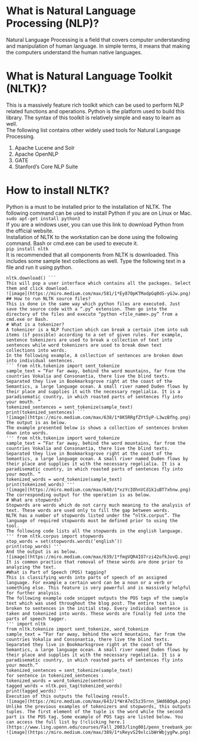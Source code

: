 # What is Natural Language Processing (NLP)?  
Natural Language Processing is a field that covers computer understanding and ma­nip­u­la­tion of human language. In simple terms, it means that making the computers understand the human native languages.  
# What is Natural Language Toolkit (NLTK)?  
This is a massively feature rich toolkit which can be used to perform NLP related functions and operations. Python is the platform used to build this library. The syntax of this toolkit is relatively simple and easy to learn as well.  
The following list contains other widely used tools for Natural Language Processing.  
1. Apache Lucene and Solr
2. Apache OpenNLP
3. GATE
4. Stanford’s Core NLP Suite
# How to install NLTK?  
Python is a must to be installed prior to the installation of NLTK. The following command can be used to install Python if you are on Linux or Mac.  
``` sudo apt-get install python3 ```   
If you are a windows user, you can use this link to download Python from the official website.  
Installation of NLTK to the workstation can be done using the following command. Bash or cmd.exe can be used to execute it.  
 ``` pip install nltk ```  
It is recommended that all components from NLTK is downloaded. This includes some sample text collections as well. Type the following text in a file and run it using python.    
``` import nltk    
nltk.download() ```    
This will pop a user interface which contains all the packages. Select them and click download.  
![image](https://miro.medium.com/max/581/1*Ey870pKTMadpGq0dS-yGJw.png)  
## How to run NLTK source files?  
This is done in the same way which python files are executed. Just save the source code with a “.py” extension. Then go into the directory of the files and execute “python <file_name>.py” from a cmd.exe or Bash.  
# What is a tokenizer?  
A tokenizer is a NLP function which can break a certain item into sub items (if possible) according to a set of given rules. For example, sentence tokenizers are used to break a collection of text into sentences while word tokenizers are used to break down text collections into words.  
In the following example, A collection of sentences are broken down into individual sentences.  
``` from nltk.tokenize import sent_tokenize  
sample_text = “Far far away, behind the word mountains, far from the countries Vokalia and Consonantia, there live the blind texts. Separated they live in Bookmarksgrove right at the coast of the Semantics, a large language ocean. A small river named Duden flows by their place and supplies it with the necessary regelialia. It is a paradisematic country, in which roasted parts of sentences fly into your mouth. ”  
tokenized_sentences = sent_tokenize(sample_text)
print(tokenized_sentences) ```
![image](https://miro.medium.com/max/638/1*8K5RRgfZYt5yP-L3wzBfhg.png)
The output is as below.  
The example presented below is shows a collection of sentences broken down into words.  
''' from nltk.tokenize import word_tokenize
sample_text = “Far far away, behind the word mountains, far from the countries Vokalia and Consonantia, there live the blind texts. Separated they live in Bookmarksgrove right at the coast of the Semantics, a large language ocean. A small river named Duden flows by their place and supplies it with the necessary regelialia. It is a paradisematic country, in which roasted parts of sentences fly into your mouth. ”
tokenized_words = word_tokenize(sample_text)
print(tokenized_words) '''
![image](https://miro.medium.com/max/640/1*xzYcIOhnVCd1k1uBT7xhnw.png)  
The corresponding output for the operation is as below.  
# What are stopwords?  
Stopwords are words which do not carry much meaning to the analysis of text. These words are used only to fill the gap between words.  
NLTK has a number of stopwords listed under the “nltk.corpus”. The language of required stopwords must be defined prior to using the tool.  
The following code lists all the stopwords in the english language.  
''' from nltk.corpus import stopwords
stop_words = set(stopwords.words(‘english’))
print(stop_words) '''  
And the output is as below.  
![image](https://miro.medium.com/max/639/1*fmgVQR4IO7rzi42ofkJovQ.png)  
It is common practice that removal of these words are done prior to analyzing the text.  
#What is Part of Speech (POS) tagging?  
This is classifying words into parts of speech of an assigned language. For example a certain word can be a noun or a verb or something else. This feature is very powerful and is massively helpful for further analysis.  
The following example code snippet outputs the POS tags of the sample text which was used throughout the blog post. The entire text is broken to sentences in the initial step. Every individual sentence is taken and tokenized into words. These words are finally fed into the parts of speech tagger.
''' import nltk  
from nltk.tokenize import sent_tokenize, word_tokenize  
sample_text = “Far far away, behind the word mountains, far from the countries Vokalia and Consonantia, there live the blind texts. Separated they live in Bookmarksgrove right at the coast of the Semantics, a large language ocean. A small river named Duden flows by their place and supplies it with the necessary regelialia. It is a paradisematic country, in which roasted parts of sentences fly into your mouth.”  
tokenized_sentences = sent_tokenize(sample_text)  
for sentence in tokenized_sentences :  
tokenized_words = word_tokenize(sentence)  
tagged_words = nltk.pos_tag(tokenized_words)  
print(tagged_words) '''
Execution of this outputs the following result.  
![image](https://miro.medium.com/max/643/1*WrA7eI5z35rnn_SWd6BOgA.png)  
Unlike the previous examples of tokenizers and stopwords, this outputs tuples. The first element of the tuple is the word while the second part is the POS tag. Some example of POS tags are listed below. You can access the full list by [!clicking here.](https://www.ling.upenn.edu/courses/Fall_2003/ling001/penn_treebank_pos.html)
![image](https://miro.medium.com/max/389/1*sReyvS29xlcibWrWbjygPw.png)
